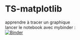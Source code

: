 # TS-matplotlib
apprendre à tracer un graphique  
lancer le notebook avec mybinder :  
[![Binder](https://mybinder.org/badge_logo.svg)](https://mybinder.org/v2/gh/CDERYCKE/TS-matplotlib/Graphiques.ipynb)
